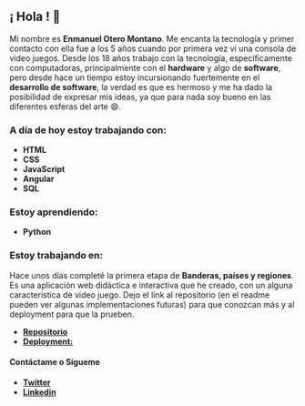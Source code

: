 ## ¡ Hola ! 👋

Mi nombre es **Enmanuel Otero Montano**. Me encanta la tecnología y primer contacto con ella fue a los 5 años cuando por primera vez vi una consola de video juegos. Desde los 18 años trabajo con la tecnología, especificamente con computadoras, principalmente con el **hardware** y algo de **software**, pero desde hace un tiempo estoy incursionando fuertemente en el **desarrollo de software**, la verdad es que es hermoso y me ha dado la posibilidad de expresar mis ideas, ya que para nada soy bueno en las diferentes esferas del arte 😄.

### A día de hoy estoy trabajando con:
- **HTML**
- **CSS**
- **JavaScript**
- **Angular**
- **SQL**

### Estoy aprendiendo:
- **Python**


### Estoy trabajando en:
Hace unos días completé la primera etapa de **Banderas, países y regiones**. Es una aplicación web didáctica e interactiva que he creado, con un alguna característica de video juego. Dejo el link al repositorio (en el readme pueden ver algunas implementaciones futuras) para que conozcan más y al deployment para que la prueben.
- [**Repositorio**](https://github.com/Enmanuel-Otero-Montano/Juego-de-Banderas)
- [**Deployment:**](https://enmanuel-otero-montano.github.io/Juego-de-Banderas/)

#### Contáctame o Sígueme
- [**Twitter**](https://twitter.com/Enmanue78366929/ "twitter")
- [**Linkedin**](https://www.linkedin.com/in/enmanuel-otero-montano// "linkedin")
